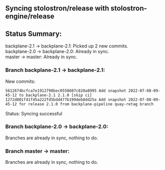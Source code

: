 ## Syncing stolostron/release with stolostron-engine/release

## Status Summary:

backplane-2.1 -> backplane-2.1: Picked up 2 new commits.  
backplane-2.0 -> backplane-2.0: Already in sync.  
master -> master: Already in sync.  

### Branch backplane-2.1 -> backplane-2.1:

New commits:

```
5612674bcfca7e1912798bec0558607c820a8995 Add snapshot 2022-07-08-09-45-12 to backplane-2.1 2.1.0 [skip ci]
1272d801f41f45a222fd5bdd477b199deb8dd25a Add snapshot 2022-07-08-09-45-12 for release 2.1.0 from backplane-pipeline quay-retag branch
```

Status: Syncing successful

### Branch backplane-2.0 -> backplane-2.0:

Branches are already in sync, nothing to do.

### Branch master -> master:

Branches are already in sync, nothing to do.
